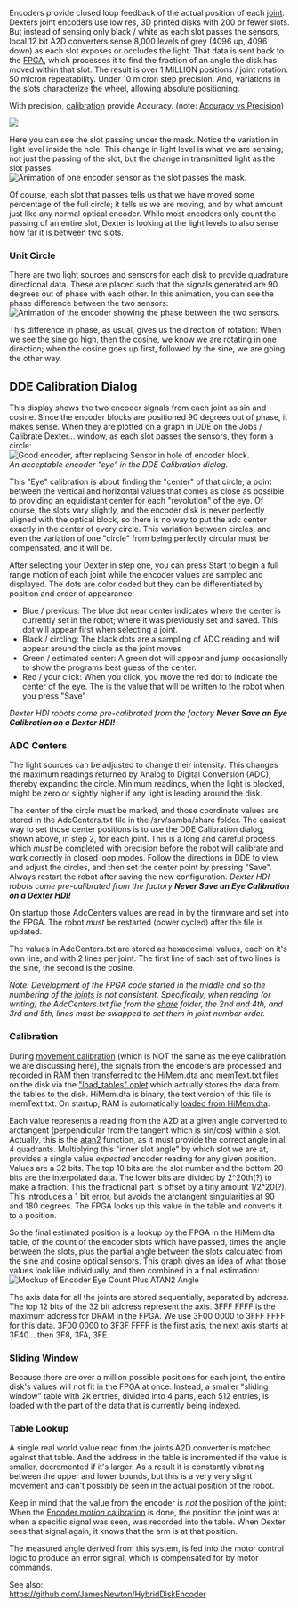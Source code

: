 
Encoders provide closed loop feedback of the actual position of each [joint](Joints). Dexters joint encoders use low res, 3D printed disks with 200 or fewer slots. But instead of sensing only black / white as each slot passes the sensors, local 12 bit A2D converters sense 8,000 levels of grey (4096 up, 4096 down) as each slot exposes or occludes the light. That data is sent back to the [FPGA](Gateware), which processes it to find the fraction of an angle the disk has moved within that slot. The result is over 1 MILLION positions / joint rotation. 50 micron repeatability. Under 10 micron step precision. And, variations in the slots characterize the wheel, allowing absolute positioning. 

With precision, [calibration](Calibrations) provide Accuracy. (note: [Accuracy vs Precision](https://sketchplanations.com/accuracy-and-precision))

<img src="https://raw.githubusercontent.com/HaddingtonDynamics/Dexter/master/Hardware/EncoderOverview.png">

Here you can see the slot passing under the mask. Notice the variation in light level inside the hole. This change in light level is what we are sensing; not just the passing of the slot, but the change in transmitted light as the slot passes.<BR>
![Animation of one encoder sensor as the slot passes the mask.](https://user-images.githubusercontent.com/419392/93278868-a6849900-f77a-11ea-94a1-3a8694d31c93.gif)

Of course, each slot that passes tells us that we have moved some percentage of the full circle; it tells us we are moving, and by what amount just like any normal optical encoder. While most encoders only count the passing of an entire slot, Dexter is looking at the light levels to also sense how far it is between two slots.

### Unit Circle
There are two light sources and sensors for each disk to provide quadrature directional data. These are placed such that the signals generated are 90 degrees out of phase with each other. In this animation, you can see the phase difference between the two sensors:<BR>
![Animation of the encoder showing the phase between the two sensors.](https://user-images.githubusercontent.com/419392/93278905-c025e080-f77a-11ea-936e-0685ca073cac.gif)

This difference in phase, as usual, gives us the direction of rotation: When we see the sine go high, then the cosine, we know we are rotating in one direction; when the cosine goes up first, followed by the sine, we are going the other way.

## DDE Calibration Dialog
This display shows the two encoder signals from each joint as sin and cosine. Since the encoder blocks are positioned 90 degrees out of phase, it makes sense. When they are plotted on a graph in DDE on the Jobs / Calibrate Dexter... window, as each slot passes the sensors, they form a circle: <BR>
![Good encoder, after replacing Sensor in hole of encoder block.](https://user-images.githubusercontent.com/419392/59716213-6d9df300-91ca-11e9-87d6-0b530f39fb61.png)<BR>_An acceptable encoder "eye" in the DDE Calibration dialog._ 

This "Eye" calibration is about finding the "center" of that circle; a point between the vertical and horizontal values that comes as close as possible to providing an equidistant center for each "revolution" of the eye. Of course, the slots vary slightly, and the encoder disk is never perfectly aligned with the optical block, so there is no way to put the adc center exactly in the center of every circle. This variation between circles, and even the variation of one "circle" from being perfectly circular must be compensated, and it will be.

After selecting your Dexter in step one, you can press Start to begin a full range motion of each joint while the encoder values are sampled and displayed. The dots are color coded but they can be differentiated by position and order of appearance:
- Blue / previous: The blue dot near center indicates where the center is currently set in the robot; where it was previously set and saved. This dot will appear first when selecting a joint.
- Black / circling: The black dots are a sampling of ADC reading and will appear around the circle as the joint moves
- Green / estimated center: A green dot will appear and jump occasionally to show the programs best guess of the center.  
- Red / your click: When you click, you move the red dot to indicate the center of the eye. The is the value that will be written to the robot when you press "Save"

_Dexter HDI robots come pre-calibrated from the factory **Never Save an Eye Calibration on a Dexter HDI!**_

### ADC Centers
The light sources can be adjusted to change their intensity. This changes the maximum readings returned by Analog to Digital Conversion (ADC), thereby expanding the circle. Minimum readings, when the light is blocked, might be zero or slightly higher if any light is leading around the disk. 

The center of the circle must be marked, and those coordinate values are stored in the AdcCenters.txt file in the /srv/samba/share folder. The easiest way to set those center positions is to use the DDE Calibration dialog, shown above, in step 2, for each joint. This is a long and careful process which _must_ be completed with precision before the robot will calibrate and work correctly in closed loop modes. Follow the directions in DDE to view and adjust the circles, and then set the center point by pressing "Save". Always restart the robot after saving the new configuration. _Dexter HDI robots come pre-calibrated from the factory **Never Save an Eye Calibration on a Dexter HDI!**_

On startup those AdcCenters values are read in by the firmware and set into the FPGA. The robot _must_ be restarted (power cycled) after the file is updated.

The values in AdcCenters.txt are stored as hexadecimal values, each on it's own line, and with 2 lines per joint. The first line of each set of two lines is the sine, the second is the cosine.

_Note: Development of the FPGA code started in the middle and so the numbering of the [joints](Joints) is not consistent. Specifically, when reading (or writing) the AdcCenters.txt file from the [share](Dexter-Networking#file-sharing) folder, the 2nd and 4th, and 3rd and 5th, lines must be swapped to set them in joint number order._

### Calibration
During [movement calibration](Encoder-Calibration) (which is NOT the same as the eye calibration we are discussing here), the signals from the encoders are processed and recorded in RAM then transferred to the HiMem.dta and memText.txt files on the disk via the ["load_tables" oplet](Command-oplet-instruction) which actually stores the data from the tables to the disk. HiMem.dta is binary, the text version of this file is memText.txt. On startup, RAM is automatically [loaded from HiMem.dta](https://github.com/HaddingtonDynamics/Dexter/search?q=himem&unscoped_q=HiMem.dta). 

Each value represents a reading from the A2D at a given angle converted to arctangent (perpendicular from the tangent which is sin/cos) within a slot. Actually, this is the [atan2](https://en.wikipedia.org/wiki/Atan2) function, as it must provide the correct angle in all 4 quadrants. Multiplying this "inner slot angle" by which slot we are at, provides a single value _expected_ encoder reading for any given position. Values are a 32 bits. The top 10 bits are the slot number and the bottom 20 bits are the interpolated data. The lower bits are divided by 2^20th(?) to make a fraction. This the fractional part is offset by a tiny amount 1/2^20(?). This introduces a 1 bit error, but avoids the arctangent singularities at 90 and 180 degrees. The FPGA looks up this value in the table and converts it to a position. 

So the final estimated position is a lookup by the FPGA in the HiMem.dta table, of the count of the encoder slots which have passed, times the angle between the slots, plus the partial angle between the slots calculated from the sine and cosine optical sensors. This graph gives an idea of what those values look like individually, and then combined in a final estimation:<BR>
![Mockup of Encoder Eye Count Plus ATAN2 Angle](https://user-images.githubusercontent.com/419392/137227143-868c076a-2992-4201-bf10-0460f0868c4e.png)

The axis data for all the joints are stored sequentially, separated by address. The top 12 bits of the 32 bit address represent the axis. 3FFF FFFF is the maximum address for DRAM in the FPGA. We use 3F00 0000 to 3FFF FFFF for this data. 3F00 0000 to 3F3F FFFF is the first axis, the next axis starts at 3F40... then 3F8, 3FA, 3FE.

### Sliding Window
Because there are over a million possible positions for each joint, the entire disk's values will not fit in the FPGA at once. Instead, a smaller "sliding window" table with 2k entries, divided into 4 parts, each 512 entries, is loaded with the part of the data that is currently being indexed.

### Table Lookup
A single real world value read from the joints A2D converter is matched against that table. And the address in the table is incremented if the value is smaller, decremented if it's larger. As a result it is constantly vibrating between the upper and lower bounds, but this is a very very slight movement and can't possibly be seen in the actual position of the robot.

Keep in mind that the value from the encoder is _not_ the position of the joint: When the [Encoder _motion_ calibration](Encoder-Calibration) is done, the position the joint was at when a specific signal was seen, was recorded into the table. When Dexter sees that signal again, it knows that the arm is at that position. 

The measured angle derived from this system, is fed into the motor control logic to produce an error signal, which is compensated for by motor commands.

See also:<br>
https://github.com/JamesNewton/HybridDiskEncoder

